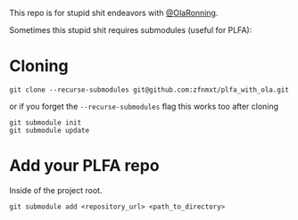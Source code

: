 This repo is for stupid shit endeavors with [@OlaRonning](https://github.com/OlaRonning).

Sometimes this stupid shit requires submodules (useful for PLFA):

# Cloning
```
git clone --recurse-submodules git@github.com:zfnmxt/plfa_with_ola.git
```

or if you forget the `--recurse-submodules` flag this works too
after cloning

```
git submodule init
git submodule update
```

# Add your PLFA repo
Inside of the project root.
```
git submodule add <repository_url> <path_to_directory>
```
